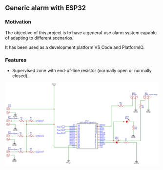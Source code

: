 ## Generic alarm with ESP32
### Motivation
The objective of this project is to have a general-use alarm system capable of adapting to different scenarios.

It has been used as a development platform VS Code and PlatformIO.

### Features
- Supervised zone with end-of-line resistor (normally open or normally closed).

<img src="https://github.com/edwinspire/generic_alarm_esp32/blob/main/src/pcb/PCB_01.png" alt="PCB" style="height: auto; width:auto;"/>
